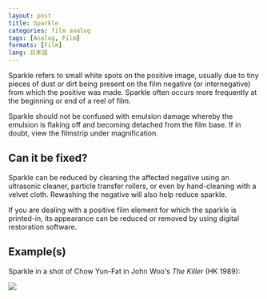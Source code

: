 ```yaml
---
layout: post
title: Sparkle
categories: film analog
tags: [Analog, Film]
formats: [Film]
lang: 日本語
---
```


Sparkle refers to small white spots on the positive image, usually due to tiny pieces of dust or dirt being present on the film negative (or internegative) from which the positive was made. Sparkle often occurs more frequently at the beginning or end of a reel of film.

Sparkle should not be confused with emulsion damage whereby the emulsion is flaking off and becoming detached from the film base. If in doubt, view the filmstrip under magnification.

## Can it be fixed?

Sparkle can be reduced by cleaning the affected negative using an ultrasonic cleaner, particle transfer rollers, or even by hand-cleaning with a velvet cloth. Rewashing the negative will also help reduce sparkle.

If you are dealing with a positive film element for which the sparkle is printed-in, its appearance can be reduced or removed by using digital restoration software.

## Example(s)

Sparkle in a shot of Chow Yun-Fat in John Woo's _The Killer_ (HK 1989):

<img src="{{ site.baseurl }}/images/sparkle_TheKiller_1989.gif">
